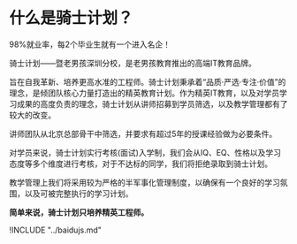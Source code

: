 # 什么是骑士计划？

98%就业率，每2个毕业生就有一个进入名企！  

骑士计划——暨老男孩深圳分校，是老男孩教育推出的高端IT教育品牌。  

旨在自我革新、培养更高水准的工程师。骑士计划秉承着“品质·严选·专注·价值”的理念，是倾团队核心力量打造出的精英教育计划。作为精英IT教育，以及对学员学习成果的高度负责的理念，骑士计划从讲师招募到学员筛选，以及教学管理都有了较大的改变。  

讲师团队从北京总部骨干中筛选，并要求有超过5年的授课经验做为必要条件。  

对学员来说，骑士计划实行考核(面试)入学制，我们会从IQ、EQ、性格以及学习态度等多个维度进行考核，对于不达标的同学，我们将拒绝录取到骑士计划。  

教学管理上我们将采用较为严格的半军事化管理制度，以确保有一个良好的学习氛围，以及可被完整执行的学习计划。  

**简单来说，骑士计划只培养精英工程师。**

!INCLUDE "../baidujs.md"
